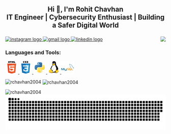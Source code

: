 <h2 align="center">Hi 👋, I'm Rohit Chavhan<br>IT Engineer | Cybersecurity Enthusiast | Building a Safer Digital World</h2>

###

<img align="right" height="150" src="https://tse4.mm.bing.net/th?id=OIP.HPSpHI3r2HMFr7FDVyP1EAAAAA&pid=Api&P=0&h=180"  />

###

<div align="left">
  <a href="https://www.instagram.com/_rohiiiiit_38/" target="_blank">
    <img src="https://img.shields.io/static/v1?message=Instagram&logo=instagram&label=&color=E4405F&logoColor=white&labelColor=&style=for-the-badge" height="35" alt="instagram logo"  />
  </a>
  <a href="https://myaccount.google.com/?hl=en&utm_source=OGB&utm_medium=act&gar=WzEyMF0" target="_blank">
    <img src="https://img.shields.io/static/v1?message=Gmail&logo=gmail&label=&color=D14836&logoColor=white&labelColor=&style=for-the-badge" height="35" alt="gmail logo"  />
  </a>
  <a href="https://www.linkedin.com/in/rohit-chavhan-3164b8249/" target="_blank">
    <img src="https://img.shields.io/static/v1?message=LinkedIn&logo=linkedin&label=&color=0077B5&logoColor=white&labelColor=&style=for-the-badge" height="35" alt="linkedin logo"  />
  </a>
</div>

<h3 align="left">Languages and Tools:</h3>
<p align="left"> </a> </a> <a href="https://www.w3.org/html/" target="_blank" rel="noreferrer"> <img src="https://raw.githubusercontent.com/devicons/devicon/master/icons/html5/html5-original-wordmark.svg" alt="html5" width="40" height="40"/> <a href="https://www.w3schools.com/css/" target="_blank" rel="noreferrer"> <img src="https://raw.githubusercontent.com/devicons/devicon/master/icons/css3/css3-original-wordmark.svg" alt="css3" width="40" height="40"/> <a href="https://www.python.org" target="_blank" rel="noreferrer"> <img src="https://raw.githubusercontent.com/devicons/devicon/master/icons/python/python-original.svg" alt="python" width="40" height="40"/> </a> <a href="https://www.linux.org/" target="_blank" rel="noreferrer"> <img src="https://raw.githubusercontent.com/devicons/devicon/master/icons/linux/linux-original.svg" alt="linux" width="40" height="40"/> </a> <a href="https://www.mysql.com/" target="_blank" rel="noreferrer"> <img src="https://raw.githubusercontent.com/devicons/devicon/master/icons/mysql/mysql-original-wordmark.svg" alt="mysql" width="40" height="40"/> </a>  </a> </p>

<p><img align="left" src="https://github-readme-stats.vercel.app/api/top-langs?username=rchavhan2004&show_icons=true&locale=en&layout=compact" alt="rchavhan2004" /></p>

<p>&nbsp;<img align="center" src="https://github-readme-stats.vercel.app/api?username=rchavhan2004&show_icons=true&locale=en" alt="rchavhan2004" /></p>

<p><img align="left" src="https://github-readme-streak-stats.herokuapp.com/?user=rchavhan2004" alt="rchavhan2004"/></p>

<picture>
  <source media="(prefers-color-scheme: dark)" srcset="https://raw.githubusercontent.com/rchavhan2004/rchavhan2004/output/github-snake-dark.svg" />
  <source media="(prefers-color-scheme: light)" srcset="https://raw.githubusercontent.com/rchavhan2004/rchavhan2004/output/github-snake.svg" />
  <img alt="github-snake" src="https://raw.githubusercontent.com/rchavhan2004/rchavhan2004/output/github-snake.svg" />
</picture>
